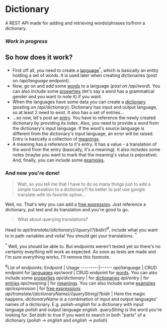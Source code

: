 # Dictionary
A REST API made for adding and retrieving words/phrases to/from a dictionary. 

### _**Work in progress**_


## So how does it work?

* First off all, you need to create a [language](https://github.com/Yanitrix/Dictionary/blob/master/Data/Dto/LanguageDto.cs)<sup>*</sup>, which is basically an 
  entity holding a set of words. It is used later when creating dictionaries (post on _/api/language_ endpoint).
* Now, go on and add some [words](https://github.com/Yanitrix/Dictionary/blob/master/Data/Dto/WordDto.cs) to a language (_post on /api/word_). You can also include some 
  [properties](https://github.com/Yanitrix/Dictionary/blob/master/Data/Dto/WordPropertyDto.cs) (let's say a word has a grammatical gender and you want to note it) if you want.
* When the languages have some data you can create a [dictionary](https://github.com/Yanitrix/Dictionary/blob/master/Data/Dto/DictionaryDto.cs) (posting on _/api/dictionary_).
  Dictionary has input and output language, so at least 2 need to exist. It also has a set of entries... 
* ...so now, let's post an [entry](https://github.com/Yanitrix/Dictionary/blob/master/Data/Dto/EntryDto.cs). You have to reference the newly created dictionary by providing its
  index. Also, you need to provide a word from the dictionary's input language. If the word's source language is different from the dictionary's input language, an error will be
  raised. Entry is basically a collection of [meanings](https://github.com/Yanitrix/Dictionary/blob/master/Data/Dto/MeaningDto.cs).
* A meaning has a reference to it's entry. It has a value - a translation of the word from the entry (basically, it's a meaning). It also includes some notes (maybe you want
  to mark that the meaning's value is pejorative). And, finally, you can include some [examples](https://github.com/Yanitrix/Dictionary/blob/master/Data/Dto/ExampleDto.cs).
 
### And now you're done!

>Wait, so you tell me that I have to do so many things just to add a simple translation to a dictionary?!
>Its better to just use google translate with its favorite option...
  
Well, no. That's why you can add a [free expression](https://github.com/Yanitrix/Dictionary/blob/master/Data/Dto/FreeExpressionDto.cs). Just reference a dictionary, put text
and its translation and you're good to go.

>What about querying translations?

Head to _api/translate/{dictionary}/{query}?{bidir}_<sup>#</sup>, include what you want to in path variables and voila! You should get your translations. <sup>*</sup>

<sup>*</sup> Well, you should be able to. But endpoints weren't tested yet so there's no certainty eveything will work as expected. As soon as tests are made and I'm sure everything
works, I'll remove this footnote.

<sup>#</sup>List of endpoints:
Endpoint | Usage
---------|------
_api/language_ | CRUD endpoint for [languages](https://github.com/Yanitrix/Dictionary/blob/master/Data/Dto/LanguageDto.cs)
_api/word_ | CRUD endpoint for [words](https://github.com/Yanitrix/Dictionary/blob/master/Data/Dto/WordDto.cs). You can also include some [properties](https://github.com/Yanitrix/Dictionary/blob/master/Data/Dto/WordPropertyDto.cs)
_api/dictionary_ | for [dictionaries](https://github.com/Yanitrix/Dictionary/blob/master/Data/Dto/DictionaryDto.cs)
_api/entry_ | for [entries](https://github.com/Yanitrix/Dictionary/blob/master/Data/Dto/EntryDto.cs)
_api/meaning_ | for [meanings](https://github.com/Yanitrix/Dictionary/blob/master/Data/Dto/MeaningDto.cs). You can also include some [examples](https://github.com/Yanitrix/Dictionary/blob/master/Data/Dto/ExampleDto.cs)
_api/expression_ | for [free expressions](https://github.com/Yanitrix/Dictionary/blob/master/Data/Dto/FreeExpressionDto.cs)
_api/translate/{dictionaryName}/{queryString}?bidir_ | Here the magic happens. _dictionaryName_ is a combination of input and output languages' names of a dictionary. E.g. _polish-english_ for a dictionary with input language _polish_ and output language _english_. _queryString_ is the word you're looking for. Set _bidir_ to true if you want to search in both "parts" of a dictionary (_polish -> english_ and _english -> polish_)






